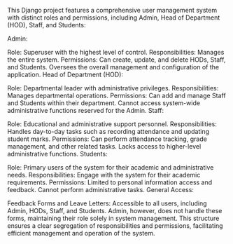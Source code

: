 This Django project features a comprehensive user management system with distinct roles and permissions, including Admin, Head of Department (HOD), Staff, and Students:

Admin:

Role: Superuser with the highest level of control.
Responsibilities: Manages the entire system.
Permissions: Can create, update, and delete HODs, Staff, and Students. Oversees the overall management and configuration of the application.
Head of Department (HOD):

Role: Departmental leader with administrative privileges.
Responsibilities: Manages departmental operations.
Permissions: Can add and manage Staff and Students within their department. Cannot access system-wide administrative functions reserved for the Admin.
Staff:

Role: Educational and administrative support personnel.
Responsibilities: Handles day-to-day tasks such as recording attendance and updating student marks.
Permissions: Can perform attendance tracking, grade management, and other related tasks. Lacks access to higher-level administrative functions.
Students:

Role: Primary users of the system for their academic and administrative needs.
Responsibilities: Engage with the system for their academic requirements.
Permissions: Limited to personal information access and feedback. Cannot perform administrative tasks.
General Access:

Feedback Forms and Leave Letters: Accessible to all users, including Admin, HODs, Staff, and Students. Admin, however, does not handle these forms, maintaining their role solely in system management.
This structure ensures a clear segregation of responsibilities and permissions, facilitating efficient management and operation of the system.
